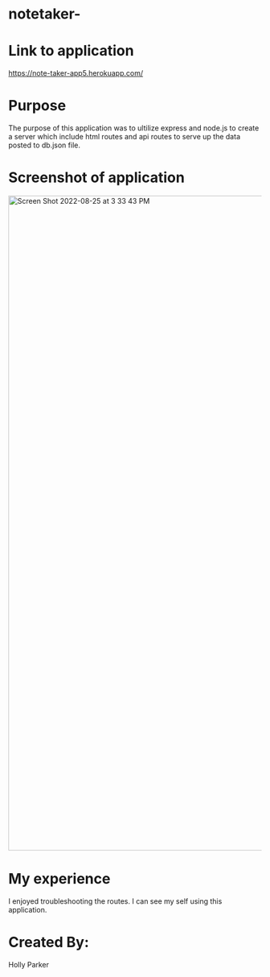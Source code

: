 # notetaker-

# Link to application
https://note-taker-app5.herokuapp.com/

# Purpose
The purpose of this application was to ultilize express and node.js to create a server which include html routes and api routes to serve up the data posted to db.json file.

# Screenshot of application
<img width="1301" alt="Screen Shot 2022-08-25 at 3 33 43 PM" src="https://user-images.githubusercontent.com/67671637/186763501-6cbef24d-3230-4262-a06c-26ae40e85f7f.png">

# My experience
I enjoyed troubleshooting the routes. I can see my self using this application.

# Created By:
Holly Parker

